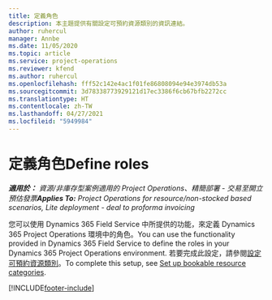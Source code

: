 ```yaml
---
title: 定義角色
description: 本主題提供有關設定可預約資源類別的資訊連結。
author: ruhercul
manager: Annbe
ms.date: 11/05/2020
ms.topic: article
ms.service: project-operations
ms.reviewer: kfend
ms.author: ruhercul
ms.openlocfilehash: fff52c142e4ac1f01fe86808094e94e3974db53a
ms.sourcegitcommit: 3d78338773929121d17ec3386f6cb67bfb2272cc
ms.translationtype: HT
ms.contentlocale: zh-TW
ms.lasthandoff: 04/27/2021
ms.locfileid: "5949984"
---
```

# <a name="define-roles"></a><span data-ttu-id="f46a9-103">定義角色</span><span class="sxs-lookup"><span data-stu-id="f46a9-103">Define roles</span></span>

<span data-ttu-id="f46a9-104">_**適用於：** 資源/非庫存型案例適用的 Project Operations、精簡部署 - 交易至開立預估發票_</span><span class="sxs-lookup"><span data-stu-id="f46a9-104">_**Applies To:** Project Operations for resource/non-stocked based scenarios, Lite deployment - deal to proforma invoicing_</span></span>

<span data-ttu-id="f46a9-105">您可以使用 Dynamics 365 Field Service 中所提供的功能，來定義 Dynamics 365 Project Operations 環境中的角色。</span><span class="sxs-lookup"><span data-stu-id="f46a9-105">You can use the functionality provided in Dynamics 365 Field Service to define the roles in your Dynamics 365 Project Operations environment.</span></span> <span data-ttu-id="f46a9-106">若要完成此設定，請參閱[設定可預約資源類別](/dynamics365/field-service/set-up-bookable-resource-categories)。</span><span class="sxs-lookup"><span data-stu-id="f46a9-106">To complete this setup, see [Set up bookable resource categories](/dynamics365/field-service/set-up-bookable-resource-categories).</span></span>


[!INCLUDE[footer-include](../includes/footer-banner.md)]